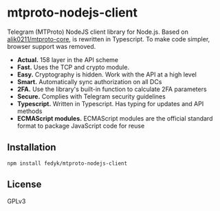 # mtproto-nodejs-client

Telegram (MTProto) NodeJS client library for Node.js. Based on [alik0211/mtproto-core](https://github.com/alik0211/mtproto-core), is rewritten in Typescript. To make code simpler, browser support was removed.

* **Actual.** 158 layer in the API scheme
* **Fast.** Uses the TCP and crypto module.
* **Easy.** Cryptography is hidden. Work with the API at a high level
* **Smart.** Automatically sync authorization on all DCs
* **2FA.** Use the library's built-in function to calculate 2FA parameters
* **Secure.** Complies with Telegram security guidelines
* **Typescript.** Written in Typescript. Has typing for updates and API methods
* **ECMAScript modules.**  ECMAScript modules are the official standard format to package JavaScript code for reuse

## Installation

```
npm install fedyk/mtproto-nodejs-client
```

## License

GPLv3
